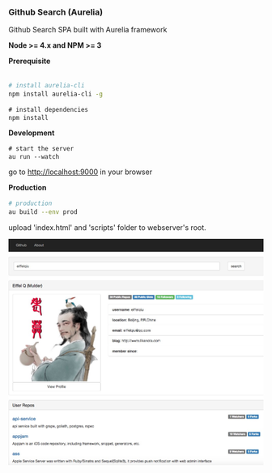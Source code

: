 ### Github Search (Aurelia)

Github Search SPA built with Aurelia framework

**Node >= 4.x and NPM >= 3**

**Prerequisite**
```bash

# install aurelia-cli
npm install aurelia-cli -g
```

```
# install dependencies
npm install
```

**Development**
```
# start the server
au run --watch

```
go to [http://localhost:9000](http://localhost:9000) in your browser


**Production**
```bash
# production
au build --env prod
```
upload 'index.html' and 'scripts' folder to webserver's root.

![screen 1](https://github.com/eiffelqiu/aurelia-githubsearch/blob/master/capture.jpg?raw=true)
